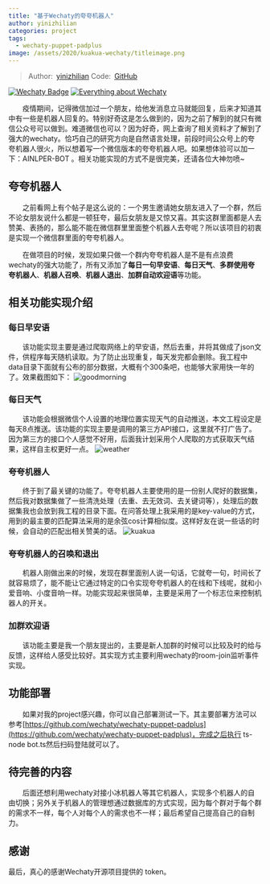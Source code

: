 ```yaml
---
title: "基于Wechaty的夸夸机器人"
author: yinizhilian
categories: project
tags:
  - wechaty-puppet-padplus
image: /assets/2020/kuakua-wechaty/titleimage.png
---
```


> Author:&ensp;[yinizhilian](https://github.com/yinizhilian/kuakua_wechaty)
> Code:&ensp;[GitHub](https://github.com/yinizhilian/kuakua_wechaty)

[![Wechaty Badge](https://img.shields.io/badge/Powered%20By-Wechaty-green.svg#align=left&display=inline&height=20&margin=%5Bobject%20Object%5D&originHeight=20&originWidth=132&status=done&style=none&width=132)](https://github.com/chatie/wechaty)
[![Everything about Wechaty](https://img.shields.io/badge/Wechaty-%E5%BC%80%E6%BA%90%E6%BF%80%E5%8A%B1%E8%AE%A1%E5%88%92-green.svg#align=left&display=inline&height=20&margin=%5Bobject%20Object%5D&originHeight=20&originWidth=134&status=done&style=none&width=134)](https://github.com/juzibot/Welcome/wiki/Everything-about-Wechaty)

<!--more-->
&ensp;&ensp;&ensp;&ensp;疫情期间，记得微信加过一个朋友，给他发消息立马就能回复，后来才知道其中有一些是机器人回复的。特别好奇这是怎么做到的，因为之前了解到的就只有微信公众号可以做到。难道微信也可以？因为好奇，网上查询了相关资料才了解到了强大的wechaty。恰巧自己的研究方向是自然语言处理，前段时间公众号上的夸夸机器人很火，所以想着写一个微信版本的夸夸机器人吧。如果想体验可以加一下：AINLPER-BOT 。相关功能实现的方式不是很完美，还请各位大神勿喷~

## 夸夸机器人

&ensp;&ensp;&ensp;&ensp;之前看网上有个帖子是这么说的：一个男生邀请她女朋友进入了一个群，然后不论女朋友说什么都是一顿狂夸，最后女朋友是又惊又喜。其实这群里面都是人去赞美、表扬的，那么能不能在微信群里里面整个机器人去夸呢？所以该项目的初衷是实现一个微信群里面的夸夸机器人。

&ensp;&ensp;&ensp;&ensp;在做项目的时候，发现如果只做一个群内夸夸机器人是不是有点浪费wechaty的强大功能了，所有又添加了**每日一句早安语**、**每日天气**、**多群使用夸夸机器人**、**机器人召唤**、**机器人退出**、**加群自动欢迎语**等功能。

## 相关功能实现介绍

### 每日早安语

&ensp;&ensp;&ensp;&ensp;该功能实现主要是通过爬取网络上的早安语，然后去重，并将其做成了json文件，供程序每天随机读取。为了防止出现重复，每天发完都会删除。我工程中data目录下面就有公布的部分数据，大概有个300条吧，也能够大家用快一年的了。效果截图如下：
![goodmorning](/assets/2020/kuakua-wechaty/goodmorning.png)

### 每日天气

&ensp;&ensp;&ensp;&ensp;该功能会根据微信个人设置的地理位置实现天气的自动推送，本文工程设定是每天8点推送。该功能的实现主要是调用的第三方API接口，这里就不打广告了。因为第三方的接口个人感觉不好用，后面我计划采用个人爬取的方式获取天气结果，这样自主权更好一点。
![weather](/assets/2020/kuakua-wechaty/weather.png)

### 夸夸机器人

&ensp;&ensp;&ensp;&ensp;终于到了最关键的功能了。夸夸机器人主要使用的是一份别人爬好的数据集，然后我对数据集做了一些清洗处理（去重、去无效词、去关键词等），处理后的数据集我也会放到我工程的目录下面。在问答处理上我采用的是key-value的方式，用到的最主要的匹配算法采用的是余弦cos计算相似度。这样好友在说一些话的时候，会自动的匹配出相关赞美的话。
![kuakua](/assets/2020/kuakua-wechaty/kuakua.jpg)

### 夸夸机器人的召唤和退出

&ensp;&ensp;&ensp;&ensp;机器人刚做出来的时候，发现在群里面别人说一句话，它就夸一句，时间长了就容易烦了，能不能让它通过特定的口令实现夸夸机器人的在线和下线呢，就和小爱音响、小度音响一样。功能实现起来很简单，主要是采用了一个标志位来控制机器人的开关。

### 加群欢迎语

&ensp;&ensp;&ensp;&ensp;该功能主要是我一个朋友提出的，主要是新人加群的时候可以比较及时的给与反馈，这样给人感受比较好。其实现方式主要利用wechaty的room-join监听事件实现。

## 功能部署

&ensp;&ensp;&ensp;&ensp;如果对我的project感兴趣，你可以自己部署测试一下。其主要部署方法可以参考[https://github.com/wechaty/wechaty-puppet-padplus](https://github.com/wechaty/wechaty-puppet-padplus)，完成之后执行 ts-node bot.ts然后扫码登陆就可以了。

## 待完善的内容

&ensp;&ensp;&ensp;&ensp;后面还想利用wechaty对接小冰机器人等其它机器人，实现多个机器人的自由切换；另外关于机器人的管理想通过数据库的方式实现，因为每个群对于每个群的需求不一样，每个人对每个人的需求也不一样；最后希望自己提高自己的自制力。

## 感谢

最后，真心的感谢Wechaty开源项目提供的 token。
